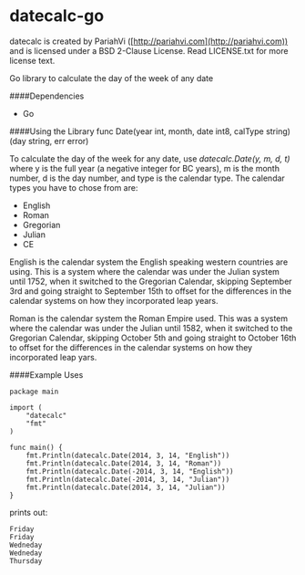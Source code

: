 datecalc-go
========

datecalc is created by PariahVi ([http://pariahvi.com](http://pariahvi.com)) and is licensed under a BSD 2-Clause License. Read LICENSE.txt for more license text.

Go library to calculate the day of the week of any date

####Dependencies
* Go

####Using the Library
func Date(year int, month, date int8, calType string) (day string, err error)

To calculate the day of the week for any date, use *datecalc.Date(y, m, d, t)* where y is the full year (a negative integer for BC years), m is the month number, d is the day number, and type is the calendar type.  The calendar types you have to chose from are:
* English
* Roman
* Gregorian
* Julian
* CE

English is the calendar system the English speaking western countries are using.  This is a system where the calendar was under the Julian system until 1752, when it switched to the Gregorian Calendar, skipping  September 3rd and going straight to September 15th to offset for the differences in the calendar systems on how they incorporated leap years.

Roman is the calendar system the Roman Empire used.  This was a system where the calendar was under the Julian until 1582, when it switched to the Gregorian Calendar, skipping October 5th and going straight to October 16th to offset for the differences in the calendar systems on how they incorporated leap yars.

####Example Uses
```
package main

import (
    "datecalc"
    "fmt"
)

func main() {
    fmt.Println(datecalc.Date(2014, 3, 14, "English"))
    fmt.Println(datecalc.Date(2014, 3, 14, "Roman"))
    fmt.Println(datecalc.Date(-2014, 3, 14, "English"))
    fmt.Println(datecalc.Date(-2014, 3, 14, "Julian"))
    fmt.Println(datecalc.Date(2014, 3, 14, "Julian"))
}
```
prints out:
```
Friday
Friday
Wedneday
Wedneday
Thursday
```
